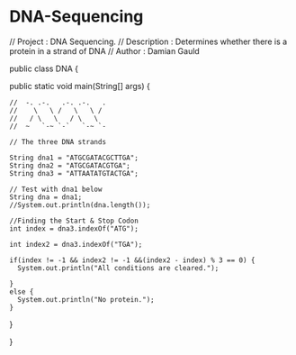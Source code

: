 # DNA-Sequencing
// Project : DNA Sequencing.
// Description : Determines whether there is a protein in a strand of DNA
// Author : Damian Gauld

public class DNA {
 
  public static void main(String[] args) {
 
    //  -. .-.   .-. .-.   .
    //    \   \ /   \   \ / 
    //   / \   \   / \   \  
    //  ~   `-~ `-`   `-~ `-

    // The three DNA strands

    String dna1 = "ATGCGATACGCTTGA";
    String dna2 = "ATGCGATACGTGA";
    String dna3 = "ATTAATATGTACTGA";

    // Test with dna1 below
    String dna = dna1;
    //System.out.println(dna.length());

    //Finding the Start & Stop Codon
    int index = dna3.indexOf("ATG");

    int index2 = dna3.indexOf("TGA");

    if(index != -1 && index2 != -1 &&(index2 - index) % 3 == 0) {
      System.out.println("All conditions are cleared.");

    }
    else {
      System.out.println("No protein.");
    }
 
  }
 
}
